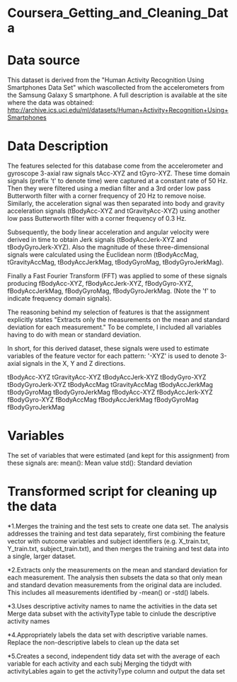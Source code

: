 Coursera_Getting_and_Cleaning_Data
==================================

# Data source
This dataset is derived from the "Human Activity Recognition Using Smartphones Data Set" which wascollected from the accelerometers from the Samsung Galaxy S smartphone.
A full description is available at the site where the data was obtained: 
http://archive.ics.uci.edu/ml/datasets/Human+Activity+Recognition+Using+Smartphones

# Data Description
The features selected for this database come from the accelerometer and gyroscope 3-axial raw signals tAcc-XYZ and tGyro-XYZ. These time domain signals (prefix 't' to denote time) were captured at a constant rate of 50 Hz. Then they were filtered using a median filter and a 3rd order low pass Butterworth filter with a corner frequency of 20 Hz to remove noise. Similarly, the acceleration signal was then separated into body and gravity acceleration signals (tBodyAcc-XYZ and tGravityAcc-XYZ) using another low pass Butterworth filter with a corner frequency of 0.3 Hz.

Subsequently, the body linear acceleration and angular velocity were derived in time to obtain Jerk signals (tBodyAccJerk-XYZ and tBodyGyroJerk-XYZ). Also the magnitude of these three-dimensional signals were calculated using the Euclidean norm (tBodyAccMag, tGravityAccMag, tBodyAccJerkMag, tBodyGyroMag, tBodyGyroJerkMag).

Finally a Fast Fourier Transform (FFT) was applied to some of these signals producing fBodyAcc-XYZ, fBodyAccJerk-XYZ, fBodyGyro-XYZ, fBodyAccJerkMag, fBodyGyroMag, fBodyGyroJerkMag. (Note the 'f' to indicate frequency domain signals).

The reasoning behind my selection of features is that the assignment explicitly states "Extracts only the measurements on the mean and standard deviation for each measurement." To be complete, I included all variables having to do with mean or standard deviation.

In short, for this derived dataset, these signals were used to estimate variables of the feature vector for each pattern:
'-XYZ' is used to denote 3-axial signals in the X, Y and Z directions.

tBodyAcc-XYZ
tGravityAcc-XYZ
tBodyAccJerk-XYZ
tBodyGyro-XYZ
tBodyGyroJerk-XYZ
tBodyAccMag
tGravityAccMag
tBodyAccJerkMag
tBodyGyroMag
tBodyGyroJerkMag
fBodyAcc-XYZ
fBodyAccJerk-XYZ
fBodyGyro-XYZ
fBodyAccMag
fBodyAccJerkMag
fBodyGyroMag
fBodyGyroJerkMag

# Variables
The set of variables that were estimated (and kept for this assignment) from these signals are:
mean(): Mean value
std(): Standard deviation

# Transformed script for cleaning up the data
*1.Merges the training and the test sets to create one data set.
The analysis addresses the training and test data separately, first combining the feature vector with outcome variables and subject identifiers (e.g. X_train.txt, Y_train.txt, subject_train.txt), and then merges the training and test data into a single, larger dataset.

*2.Extracts only the measurements on the mean and standard deviation for each measurement. 
The analysis then subsets the data so that only mean and standard devation measurements from the original data are included. This includes all measurements identified by -mean() or -std() labels.

*3.Uses descriptive activity names to name the activities in the data set
Merge data subset with the activityType table to cinlude the descriptive activity names

*4.Appropriately labels the data set with descriptive variable names. 
Replace the non-descriptive labels to clean up the data set

*5.Creates a second, independent tidy data set with the average of each variable for each activity and each subj
Merging the tidydt with activityLables again to get the activityType column and output the data set



